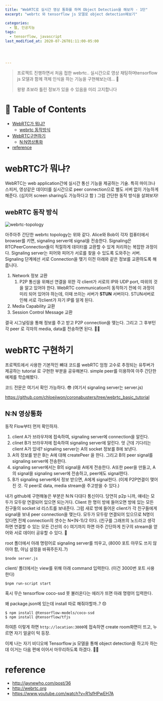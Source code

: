 ```yaml
---
title: "WebRTC로 실시간 영상 통화를 하며 Object Detection을 해보자 - 1탄"
excerpt: "webrtc 와 tensorflow js 모델로 object detection해보기"

categories:
  - 웹, 인공지능
tags:
  - tensorflow, javascript
last_modified_at: 2020-07-26T01:11:00-05:00




---
```




> 프로젝트 진행하면서 처음 접한 webrtc.. 실시간으로 영상 채팅하며tensorflow js 모델과 함께 객체 인식을 하는 기능을 구현해보는데... 👀 
>
> 왕왕 초보라 틀린 정보가 있을 수 있음을 미리 고지합니다

# 📌 Table of Contents

- [WebRTC가 뭐냐?](#webrtc가-뭐냐)
  - [webrtc 동작방식](#webrtc-동작방식)
- [WebRTC구현하기](#webrtc-구현하기)
  - [N:N영상통화](#N:N영상통화)
- [reference](#reference)



# webRTC가 뭐냐?

WebRTC는 web application간에 실시간 통신 기능을 제공하는 기술. 특히 마이크나 스피커, 영상같은 데이터를 실시간으로 peer connection으로 별도 서버 없이 가능하게 해준다.  (심지어 screen sharing도 가능하다고 함 ) 그럼 간단한 동작 방식을 살펴보자! 

## webRTC 동작 방식

![webrtc-topology](https://webrtc-security.github.io/images/diagram_1_en.png)

아주아주 간단한 webrtc topology는 위와 같다. Alice와 Bob이 각자 컴퓨터에서 browser를 키면, signaling server에 signal을 전송한다. Signaling은 RTCPeerConnection들이 적절하게 데이터를 교환할 수 있게 처리하는 복잡한 과정이다. Signaling server는 피어와 피어가 서로를 찾을 수 있도록 도와주는 서버. Signaling 단계에선 서로 Connection을 맺기 이전 아래와 같은 정보를 교환하도록 해줍니다.   



1. Network 정보 교환
   1. P2P 통신을 위해선 연결을 위한 각 client가 서로의 IP와 UDP port,  따위의 것을 알고 있어야 한다. WebRTC communication이 동작하기 전에 이 과정이 미리 되어 있어야 하는데, 이때 쓰이는 서버가 **STUN** 서버이다.  STUN서버로 인해 서로 각client가 자기 IP를 알게 된다.  
2. Media Capability 교환
3. Session Control Message 교환



결국 시그널링을 통해 정보를 주고 받고 P2P connection을 맺는다. 그리고 그 후부턴 각 peer 로 각자의 media, data를 전송하면 된다. 👏🏻



  

#  webRTC 구현하기 

프로젝트에서 사용한 기본적인 뼈대 코드를 webRTC 엄청 고수로 추정되는 유투버가 제공하는 tutorial 로 구현한 부분을 공유해본다. simple peer를 이용하여 아주 간단한 예제를 학습해봤다. 

코드 전문은 여기서 확인 가능하다. 😎 (여기서 signaling server는 server.js)

<https://github.com/chloejiwon/coronabusters/tree/webrtc_basic_tutorial>



## N:N 영상통화



동작 Flow부터 먼저 확인하자. 

1. client A가 브라우저에 접속하여, signaling server에 connection을 알린다. 
2. clinet B가 브라우저에 접속하여 signaling server에 알린다. 엇 근데 기다리는 client A가 있네? signaling server는 A의 socket 정보를 B에 보낸다. 
3. A의 정보를 받은 B는 A에 대해  createPeer 을 한다. 그리고 B의 peer signal를 signaling server에 전송한다. 
4. signaling server에서는 B의 signal을 A에게 전송한다. A또한 peer을 만들고, A의 signal을 signaling server에 전송하고, peer에도 signal한다. 
5. B가 signaling server에서 정보 받으면, A에게 signal한다. (이제 P2P연결이 맺어진 것. 각 peer로 data, media stream을 주고받을 수 있다.)



내가 github에 구현해놓은 부분은 N:N 다대다 통신이다. 당연히 p2p 니까, 얘네는 모두가 모두랑 연결되어 있으면 되는거다. Client 한 명이 방에 들어오면 방에 있는 모든 친구들의 socket id 리스트를 보내준다. 그럼 새로 방에 들어온 client가 각 친구들에게 signal을 보내 peer connection을 맺는다. 모두가 모두랑 연결되어 있으므로 N명이 있다면 전체 connection의 갯수는 N*(N-1)/2 이다. (친구를 그래프의 노드라고 생각하면 연결할 수 있는 모든 간선의 수) 여기까지 하면 아주 간단하게 친구의 stream을 얻어와 서로 데이터 공유할 수 있다. 🎉

root 폴더에서 아래 명렁어로 signaling server를 띄우고, (8000 포트 아무도 쓰지 않아야 함, 아님 설정을 바꿔주든지..?)

```
$node server.js
```

client/ 폴더에서는 view를 위해 아래 command 입력한다. (이건 3000번 포트 사용한다)

```
$npm run-script start
```



혹시 무슨 tensorflow coco-ssd 못 불러온다는 에러가 뜨면 아래 명령어 입력한다.

왜 package.json에 있는데 install 따로 해줘야할까..? 😞

```
$ npm install @tensorflow-models/coco-ssd
$ npm install @tensorflow/tfjs
```

하여튼 이렇게 하면 `http://location:3000`에 접속하면 create room화면이 뜨고, 누르면 자기 얼굴이 턱 등장. 

이제 나는 자기 비디오에 Tensorflow js 모델을 통해 object detection을 하고자 하는데 이거는 다음 편에 이어서 마무리하도록 하겠다. 🤟🏼

# reference 

* <http://jaynewho.com/post/36>
* <http://webrtc.org>
* <https://www.youtube.com/watch?v=R1sfHPwEH7A>

